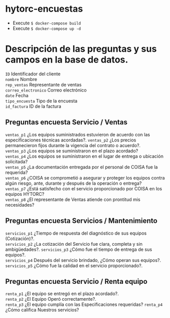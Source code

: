 # hytorc-encuestas

- Execute ``$ docker-compose build ``
- Execute ``$ docker-compose up -d``

# Descripción de las preguntas y sus campos en la base de datos. 

`ID` Identificador del cliente  
`nombre` Nombre  
``rep_ventas`` Representante de ventas  
``correo_electronico`` Correo electrónico  
``date`` Fecha  
``tipo_encuesta`` Tipo de la encuesta  
``id_factura`` ID de la factura  

## Preguntas encuesta Servicio / Ventas ##
`ventas_p1` ¿Los equipos suministrados estuvieron de acuerdo con las especificaciones técnicas acordadas?. 
`ventas_p2` ¿Los precios permanecieron fijos durante la vigencia del contrato o acuerdo?.  
`ventas_p3` ¿Los equipos se suministraron en el plazo acordado?  
`ventas_p4` ¿Los equipos se suministraron en el lugar de entrega o ubicación solicitada?   
`ventas_p5` ¿La documentación entregada por el personal de COISA fue la requerida?  
`ventas_p6` ¿COISA se comprometió a asegurar y proteger los equipos contra algún riesgo, ante, durante y después
de la operación o entrega?  
`ventas_p7` ¿Está satisfecho con el servicio proporcionado por COISA en los equipos HYTORC?  
`ventas_p8` ¿El representante de Ventas atiende con prontitud mis necesidades?  

## Preguntas encuesta Servicios / Mantenimiento ##
`servicios_p1` ¿Tiempo de respuesta del diagnóstico de sus equipos (Cotización)?.  
`servicios_p2` ¿La cotización del Servicio fue clara, completa y sin ambigüedades?. 
`servicios_p3` ¿Cómo fue el tiempo de entrega de sus equipos?.  
`servicios_p4` Después del servicio brindado, ¿Cómo operan sus equipos?.  
`servicios_p5` ¿Cómo fue la calidad en el servicio proporcionado?.  

## Preguntas encuesta Servicio / Renta equipo ##
`renta_p1` ¿El equipo se entregó en el plazo acordado?.  
`renta_p2` ¿El Equipo Operó correctamente?.  
`renta_p3` ¿El equipo cumplía con las Especificaciones requeridas?
`renta_p4` ¿Cómo califica Nuestros servicios?




